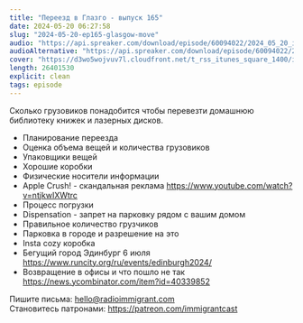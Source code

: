 ```yaml
---
title: "Переезд в Глазго - выпуск 165"
date: 2024-05-20 06:27:58
slug: "2024-05-20-ep165-glasgow-move"
audio: "https://api.spreaker.com/download/episode/60094022/2024_05_20_icast_ep165_glasgow_move.mp3"
audioAlternative: "https://api.spreaker.com/download/episode/60094022/2024_05_20_icast_ep165_glasgow_move.mp3"
cover: "https://d3wo5wojvuv7l.cloudfront.net/t_rss_itunes_square_1400/images.spreaker.com/original/8e29f48f4299f4059b03fe46e0139854.jpg"
length: 26401530
explicit: clean
tags: episode
---
```


Сколько грузовиков понадобится чтобы перевезти домашнюю библиотеку книжек и лазерных дисков.  
  
* Планирование переезда  
* Оценка объема вещей и количества грузовиков  
* Упаковщики вещей  
* Хорошие коробки  
* Физические носители информации  
* Apple Crush! - скандальная реклама https://www.youtube.com/watch?v=ntjkwIXWtrc  
* Процесс погрузки  
* Dispensation - запрет на парковку рядом с вашим домом  
* Правильное количество грузчиков  
* Парковка в городе и разрешение на это  
* Insta cozy коробка  
* Бегущий город Эдинбург 6 июля https://www.runcity.org/ru/events/edinburgh2024/  
* Возвращение в офисы и что пошло не так https://news.ycombinator.com/item?id=40339852  
  
Пишите письма: hello@radioimmigrant.com  
Становитесь патронами: https://patreon.com/immigrantcast

